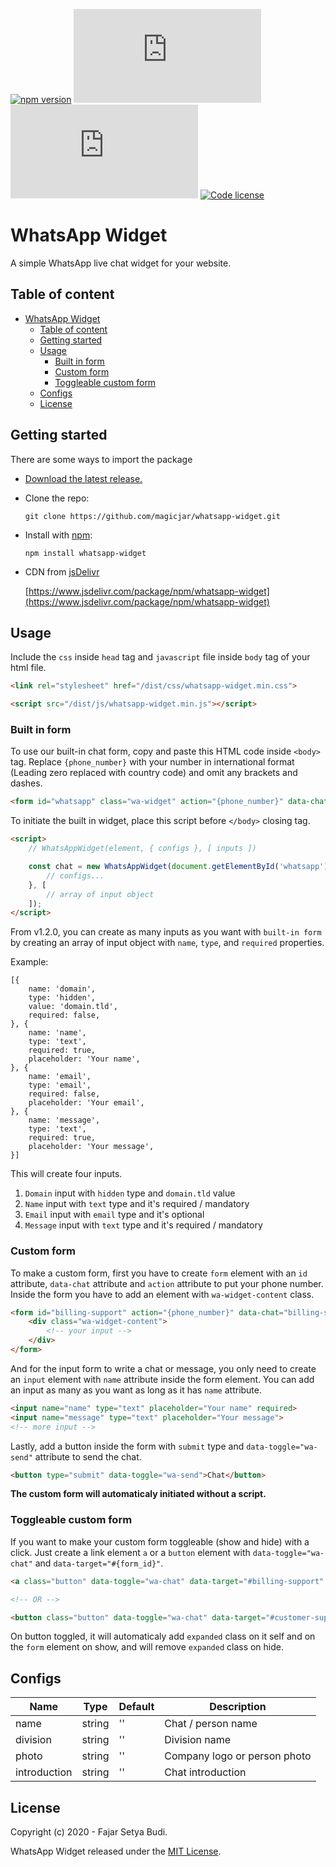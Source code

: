 [![npm version](https://img.shields.io/npm/v/whatsapp-widget.svg)](https://www.npmjs.com/package/whatsapp-widget)
[![JS gzip size](https://img.badgesize.io/magicjar/whatsapp-widget/master/dist/js/whatsapp-widget.min.js?compression=gzip&label=JS%20gzip%20size)](https://github.com/magicjar/whatsapp-widget/tree/master/dist/js/whatsapp-widget.min.js)
[![CSS gzip size](https://img.badgesize.io/magicjar/whatsapp-widget/master/dist/css/whatsapp-widget.min.css?compression=gzip&label=CSS%20gzip%20size)](https://github.com/magicjar/whatsapp-widget/tree/master/dist/css/whatsapp-widget.min.css)
[![Code license](https://img.shields.io/github/license/magicjar/whatsapp-widget)](#license)

# WhatsApp Widget

A simple WhatsApp live chat widget for your website.

## Table of content

- [WhatsApp Widget](#whatsapp-widget)
  - [Table of content](#table-of-content)
  - [Getting started](#getting-started)
  - [Usage](#usage)
    - [Built in form](#built-in-form)
    - [Custom form](#custom-form)
    - [Toggleable custom form](#toggleable-custom-form)
  - [Configs](#configs)
  - [License](#license)

## Getting started

There are some ways to import the package
- [Download the latest release.](https://github.com/magicjar/whatsapp-widget/releases)
- Clone the repo:

    `git clone https://github.com/magicjar/whatsapp-widget.git`
    
- Install with [npm](https://www.npmjs.com/):
    
    `npm install whatsapp-widget`

- CDN from [jsDelivr](https://www.jsdelivr.com)

    [https://www.jsdelivr.com/package/npm/whatsapp-widget](https://www.jsdelivr.com/package/npm/whatsapp-widget)

## Usage

Include the `css` inside `head` tag and `javascript` file inside `body` tag of your html file.

``` html
<link rel="stylesheet" href="/dist/css/whatsapp-widget.min.css">
```

``` html
<script src="/dist/js/whatsapp-widget.min.js"></script>
```

### Built in form

To use our built-in chat form, copy and paste this HTML code inside `<body>` tag. Replace `{phone_number}` with your number in international format (Leading zero replaced with country code) and omit any brackets and dashes.

``` html
<form id="whatsapp" class="wa-widget" action="{phone_number}" data-chat="whatsapp"></form>
```

To initiate the built in widget, place this script before `</body>` closing tag.

``` html
<script>
    // WhatsAppWidget(element, { configs }, [ inputs ])

    const chat = new WhatsAppWidget(document.getElementById('whatsapp'), {
        // configs...
    }, [
        // array of input object
    ]);
</script>
```
From v1.2.0, you can create as many inputs as you want with `built-in form` by creating an array of input object with `name`, `type`, and `required` properties.

Example:
``` text
[{
    name: 'domain',
    type: 'hidden',
    value: 'domain.tld',
    required: false,
}, {
    name: 'name',
    type: 'text',
    required: true,
    placeholder: 'Your name',
}, {
    name: 'email',
    type: 'email',
    required: false,
    placeholder: 'Your email',
}, {
    name: 'message',
    type: 'text',
    required: true,
    placeholder: 'Your message',
}]
```

This will create four inputs.
 1. `Domain` input with `hidden` type and `domain.tld` value
 2. `Name` input with `text` type and it's required / mandatory
 3. `Email` input with `email` type and it's optional
 4. `Message` input with `text` type and it's required / mandatory

### Custom form

To make a custom form, first you have to create `form` element with an `id` attribute, `data-chat` attribute and `action` attribute to put your phone number. Inside the form you have to add an element with `wa-widget-content` class.

``` html
<form id="billing-support" action="{phone_number}" data-chat="billing-support">
    <div class="wa-widget-content">
        <!-- your input -->
    </div>
</form>
```

And for the input form to write a chat or message, you only need to create an `input` element with `name` attribute inside the form element. You can add an input as many as you want as long as it has `name` attribute.

``` html
<input name="name" type="text" placeholder="Your name" required>
<input name="message" type="text" placeholder="Your message">
<!-- more input -->
```

Lastly, add a button inside the form with `submit` type and `data-toggle="wa-send"` attribute to send the chat.

``` html
<button type="submit" data-toggle="wa-send">Chat</button>
```

**The custom form will automaticaly initiated without a script.**

### Toggleable custom form

If you want to make your custom form toggleable (show and hide) with a click. Just create a link element `a` or a `button` element with `data-toggle="wa-chat"` and `data-target="#{form_id}"`.

``` html
<a class="button" data-toggle="wa-chat" data-target="#billing-support" href="#billing-support">Link</a>

<!-- OR -->

<button class="button" data-toggle="wa-chat" data-target="#customer-support">Button</button>
```

On button toggled, it will automaticaly add `expanded` class on it self and on the `form` element on show, and will remove `expanded` class on hide.

## Configs

Name | Type | Default | Description
---- | ---- | ------- | -----------
name | string | '' | Chat / person name
division | string | '' | Division name
photo | string | '' | Company logo or person photo
introduction | string | '' | Chat introduction

## License

Copyright (c) 2020 - Fajar Setya Budi.

WhatsApp Widget released under the [MIT License](https://github.com/magicjar/whatsapp-widget/blob/master/LICENSE).